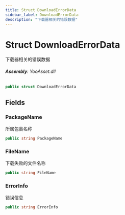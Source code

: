 ```yaml
---
title: Struct DownloadErrorData
sidebar_label: DownloadErrorData
description: "下载器相关的错误数据"
---
```

# Struct DownloadErrorData
下载器相关的错误数据

###### **Assembly**: YooAsset.dll

```csharp title="Declaration"
public struct DownloadErrorData
```
## Fields
### PackageName
所属包裹名称

```csharp title="Declaration"
public string PackageName
```
### FileName
下载失败的文件名称

```csharp title="Declaration"
public string FileName
```
### ErrorInfo
错误信息

```csharp title="Declaration"
public string ErrorInfo
```
